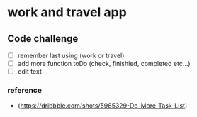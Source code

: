 # work and travel app

## Code challenge

- [ ] remember last using (work or travel)
- [ ] add more function toDo (check, finishied, completed etc...)
- [ ] edit text

### reference

- (https://dribbble.com/shots/5985329-Do-More-Task-List)
